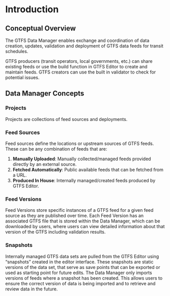 # Introduction

## Conceptual Overview

The GTFS Data Manager enables exchange and coordination of data creation, updates, validation and deployment of GTFS data feeds for transit schedules.

GTFS producers (transit operators, local governments, etc.) can share existing feeds or use the build function in GTFS Editor to create and maintain feeds. GTFS creators can use the built in validator to check for potential issues.

## Data Manager Concepts

### Projects

Projects are collections of feed sources and deployments.

### Feed Sources

Feed sources define the locations or upstream sources of GTFS feeds. These can be any combination of feeds that are:

1. **Manually Uploaded**: Manually collected/managed feeds provided directly by an external source.  
2. **Fetched Automatically**: Public available feeds that can be fetched from a URL.
3. **Produced In House**: Internally managed/created feeds produced by GTFS Editor.

### Feed Versions

Feed Versions store specific instances of a GTFS feed for a given feed source as they are published over time. Each Feed Version has an associated GTFS file that is stored within the Data Manager, which can be downloaded by users, where users can view detailed information about that version of the GTFS including validation results.

### Snapshots

Internally managed GTFS data sets are pulled from the GTFS Editor using “snapshots” created in the editor interface. These snapshots are static versions of the data set, that serve as save points that can be exported or used as starting point for future edits. The Data Manager only imports versions of feeds where a snapshot has been created. This allows users to ensure the correct version of data is being imported and to retrieve and review data in the future.
